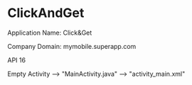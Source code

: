 # ClickAndGet

Application Name: Click&Get

Company Domain: mymobile.superapp.com

API 16

Empty Activity --> "MainActivity.java"
               --> "activity_main.xml"
